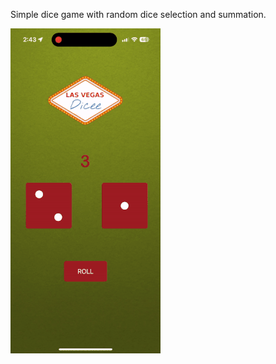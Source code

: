 Simple dice game with random dice selection and summation.

![](https://github.com/rifleben/SwiftDice/blob/main/example.gif)
